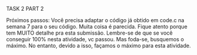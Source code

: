TASK 2 PART 2

Próximos passos:
Você precisa adaptar o código já obtido em code.c 
na semana 7 para o seu código. Muita coisa é parecida.
Fique atento porque tem MUITO detalhe pra esta submissão.
Lembre-se de que se você conseguir 100% nesta atividade,
vc passou. Mas foda-se, busquemos o máximo. No entanto,
devido a isso, façamos o máximo para esta atividade.